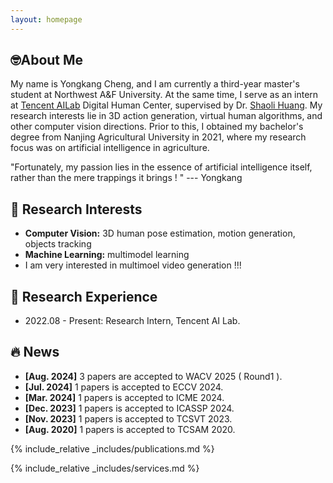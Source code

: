 ```yaml
---
layout: homepage
---
```


## 🤓About Me

My name is Yongkang Cheng, and I am currently a third-year master's student at Northwest A&F University. At the same time, I serve as an intern at [Tencent AILab](https://ai.tencent.com/) Digital Human Center, supervised by Dr. [Shaoli Huang](https://scholar.google.com/citations?user=o31BPFsAAAAJ). My research interests lie in 3D action generation, virtual human algorithms, and other computer vision directions. Prior to this, I obtained my bachelor's degree from Nanjing Agricultural University in 2021, where my research focus was on artificial intelligence in agriculture.

"Fortunately, my passion lies in the essence of artificial intelligence itself, rather than the mere trappings it brings ! "           --- Yongkang

## 🎉 Research Interests
- **Computer Vision:** 3D human pose estimation, motion generation, objects tracking
- **Machine Learning:** multimodel learning
- I am very interested in multimoel video generation !!!

## 👣 Research Experience
- 2022.08 - Present: Research Intern, Tencent AI Lab.

## 🔥 News
- **[Aug. 2024]** 3 papers are accepted to WACV 2025 ( Round1 ).
- **[Jul. 2024]** 1 papers is accepted to ECCV 2024.
- **[Mar. 2024]** 1 papers is accepted to ICME 2024.
- **[Dec. 2023]** 1 papers is accepted to ICASSP 2024.
- **[Nov. 2023]** 1 papers is accepted to TCSVT 2023.
- **[Aug. 2020]** 1 papers is accepted to TCSAM 2020.


{% include_relative _includes/publications.md %}

{% include_relative _includes/services.md %}
<center>
<script type="text/javascript" id="clstr_globe" src="//clustrmaps.com/globe.js?d=iuSJ1VKqKr8as2njQGszJOuhLq_EQuzo7ngDdC_UVt4"></script>
</center>
